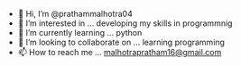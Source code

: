 - 👋 Hi, I’m @prathammalhotra04
- 👀 I’m interested in ... developing my skills in programmnig
- 🌱 I’m currently learning ... python
- 💞️ I’m looking to collaborate on ... learning programming 
- 📫 How to reach me ... malhotrapratham16@gmail.com

<!---
prathammalhotra04/prathammalhotra04 is a ✨ special ✨ repository because its `README.md` (this file) appears on your GitHub profile.
You can click the Preview link to take a look at your changes.
--->

